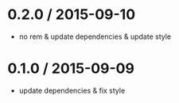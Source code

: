 
0.2.0 / 2015-09-10
==================

 * no rem & update dependencies & update style

0.1.0 / 2015-09-09
==================

 * update dependencies & fix style
